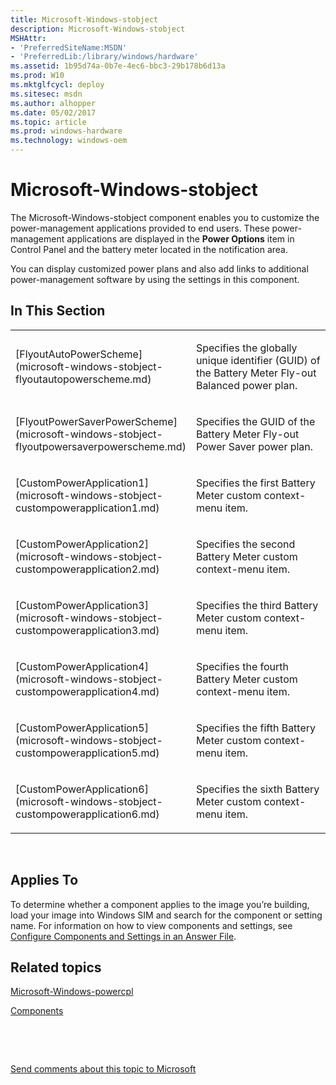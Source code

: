 ```yaml
---
title: Microsoft-Windows-stobject
description: Microsoft-Windows-stobject
MSHAttr:
- 'PreferredSiteName:MSDN'
- 'PreferredLib:/library/windows/hardware'
ms.assetid: 1b95d74a-0b7e-4ec6-bbc3-29b178b6d13a
ms.prod: W10
ms.mktglfcycl: deploy
ms.sitesec: msdn
ms.author: alhopper
ms.date: 05/02/2017
ms.topic: article
ms.prod: windows-hardware
ms.technology: windows-oem
---
```


# Microsoft-Windows-stobject


The Microsoft-Windows-stobject component enables you to customize the power-management applications provided to end users. These power-management applications are displayed in the **Power Options** item in Control Panel and the battery meter located in the notification area.

You can display customized power plans and also add links to additional power-management software by using the settings in this component.


## In This Section


<table>
<colgroup>
<col width="50%" />
<col width="50%" />
</colgroup>
<tbody>
<tr class="odd">
<td><p>[FlyoutAutoPowerScheme](microsoft-windows-stobject-flyoutautopowerscheme.md)</p></td>
<td><p>Specifies the globally unique identifier (GUID) of the Battery Meter Fly-out Balanced power plan.</p></td>
</tr>
<tr class="odd">
<td><p>[FlyoutPowerSaverPowerScheme](microsoft-windows-stobject-flyoutpowersaverpowerscheme.md)</p></td>
<td><p>Specifies the GUID of the Battery Meter Fly-out Power Saver power plan.</p></td>
</tr>
<tr class="even">
<td><p>[CustomPowerApplication1](microsoft-windows-stobject-custompowerapplication1.md)</p></td>
<td><p>Specifies the first Battery Meter custom context-menu item.</p></td>
</tr>
<tr class="odd">
<td><p>[CustomPowerApplication2](microsoft-windows-stobject-custompowerapplication2.md)</p></td>
<td><p>Specifies the second Battery Meter custom context-menu item.</p></td>
</tr>
<tr class="even">
<td><p>[CustomPowerApplication3](microsoft-windows-stobject-custompowerapplication3.md)</p></td>
<td><p>Specifies the third Battery Meter custom context-menu item.</p></td>
</tr>
<tr class="odd">
<td><p>[CustomPowerApplication4](microsoft-windows-stobject-custompowerapplication4.md)</p></td>
<td><p>Specifies the fourth Battery Meter custom context-menu item.</p></td>
</tr>
<tr class="even">
<td><p>[CustomPowerApplication5](microsoft-windows-stobject-custompowerapplication5.md)</p></td>
<td><p>Specifies the fifth Battery Meter custom context-menu item.</p></td>
</tr>
<tr class="odd">
<td><p>[CustomPowerApplication6](microsoft-windows-stobject-custompowerapplication6.md)</p></td>
<td><p>Specifies the sixth Battery Meter custom context-menu item.</p></td>
</tr>
</tbody>
</table>

 

## Applies To


To determine whether a component applies to the image you’re building, load your image into Windows SIM and search for the component or setting name. For information on how to view components and settings, see [Configure Components and Settings in an Answer File](https://msdn.microsoft.com/library/windows/hardware/dn915078).

## Related topics


[Microsoft-Windows-powercpl](microsoft-windows-powercpl.md)

[Components](components-b-unattend.md)

 

 

[Send comments about this topic to Microsoft](mailto:wsddocfb@microsoft.com?subject=Documentation%20feedback%20%5Bp_unattend\p_unattend%5D:%20Microsoft-Windows-stobject%20%20RELEASE:%20%2810/3/2016%29&body=%0A%0APRIVACY%20STATEMENT%0A%0AWe%20use%20your%20feedback%20to%20improve%20the%20documentation.%20We%20don't%20use%20your%20email%20address%20for%20any%20other%20purpose,%20and%20we'll%20remove%20your%20email%20address%20from%20our%20system%20after%20the%20issue%20that%20you're%20reporting%20is%20fixed.%20While%20we're%20working%20to%20fix%20this%20issue,%20we%20might%20send%20you%20an%20email%20message%20to%20ask%20for%20more%20info.%20Later,%20we%20might%20also%20send%20you%20an%20email%20message%20to%20let%20you%20know%20that%20we've%20addressed%20your%20feedback.%0A%0AFor%20more%20info%20about%20Microsoft's%20privacy%20policy,%20see%20http://privacy.microsoft.com/default.aspx. "Send comments about this topic to Microsoft")





